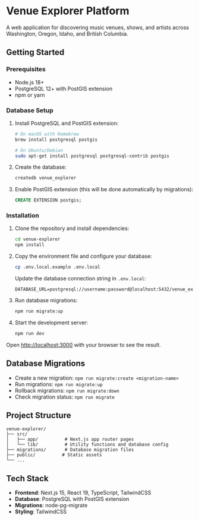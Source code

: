# Venue Explorer Platform

A web application for discovering music venues, shows, and artists across Washington, Oregon, Idaho, and British Columbia.

## Getting Started

### Prerequisites

- Node.js 18+ 
- PostgreSQL 12+ with PostGIS extension
- npm or yarn

### Database Setup

1. Install PostgreSQL and PostGIS extension:
   ```bash
   # On macOS with Homebrew
   brew install postgresql postgis
   
   # On Ubuntu/Debian
   sudo apt-get install postgresql postgresql-contrib postgis
   ```

2. Create the database:
   ```bash
   createdb venue_explorer
   ```

3. Enable PostGIS extension (this will be done automatically by migrations):
   ```sql
   CREATE EXTENSION postgis;
   ```

### Installation

1. Clone the repository and install dependencies:
   ```bash
   cd venue-explorer
   npm install
   ```

2. Copy the environment file and configure your database:
   ```bash
   cp .env.local.example .env.local
   ```
   
   Update the database connection string in `.env.local`:
   ```
   DATABASE_URL=postgresql://username:password@localhost:5432/venue_explorer
   ```

3. Run database migrations:
   ```bash
   npm run migrate:up
   ```

4. Start the development server:
   ```bash
   npm run dev
   ```

Open [http://localhost:3000](http://localhost:3000) with your browser to see the result.

## Database Migrations

- Create a new migration: `npm run migrate:create <migration-name>`
- Run migrations: `npm run migrate:up`
- Rollback migrations: `npm run migrate:down`
- Check migration status: `npm run migrate`

## Project Structure

```
venue-explorer/
├── src/
│   ├── app/          # Next.js app router pages
│   └── lib/          # Utility functions and database config
├── migrations/       # Database migration files
├── public/          # Static assets
└── ...
```

## Tech Stack

- **Frontend**: Next.js 15, React 19, TypeScript, TailwindCSS
- **Database**: PostgreSQL with PostGIS extension
- **Migrations**: node-pg-migrate
- **Styling**: TailwindCSS